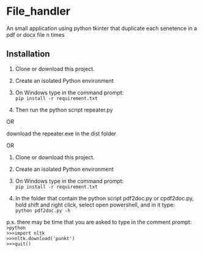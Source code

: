 # File_handler
 An small application using python tkinter that duplicate each senetence in a pdf or docx file n times

## Installation
1. Clone or download this project.

2. Create an isolated Python environment

3. On Windows type in the command prompt:   
```pip install -r requirement.txt```

4. Then run the python script repeater.py

OR

download the repeater.exe in the dist folder

OR

1. Clone or download this project.

2. Create an isolated Python environment

3. On Windows type in the command prompt:   
```pip install -r requirement.txt```

4. In the folder that contain the python script pdf2doc.py or cpdf2doc.py, 
hold shift and right click, select open powershell, and in it type:   
```python pdf2doc.py -h```

p.s. there may be time that you are asked to type in the comment prompt:  
```>python```  
```>>>import nltk```  
```>>>nltk.download('punkt')```  
```>>>quit()```  

